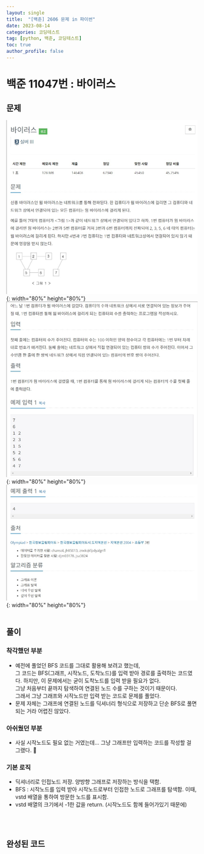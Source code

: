 ```yaml
---
layout: single
title:  "[백준] 2606 문제 in 파이썬"
date: 2023-08-14
categories: 코딩테스트
tag: [python, 백준, 코딩테스트]
toc: true
author_profile: false
---
```


# 백준 11047번 : 바이러스

## 문제
![1](/images/baekjoon/0814/2606/1.jpg){: width="80%" height="80%"}
![2](/images/baekjoon/0814/2606/2.jpg){: width="80%" height="80%"}
![3](/images/baekjoon/0814/2606/3.jpg){: width="80%" height="80%"}
<br><br>

## 풀이
### 착각했던 부분

- 예전에 풀었던 BFS 코드를 그대로 활용해 보려고 했는데, <br>
  그 코드는 BFS(그래프, 시작노드, 도착노드)를 입력 받아 경로를 출력하는 코드였다. 하지만, 이 문제에서는 굳이 도착노드를 입력 받을 필요가 없다. <br> 그냥 처음부터 끝까지 탐색하여 연결된 노드 수를 구하는 것이기 때문이다. <br> 그래서 그냥 그래프와 시작노드만 입력 받는 코드로 문제를 풀었다.
- 문제 자체는 그래프에 연결된 노드를 딕셔너리 형식으로 저장하고 단순 BFS로 풀면 되는 거라 어렵진 않았다.

### 아쉬웠던 부분
- 사실 시작노드도 필요 없는 거였는데... 그냥 그래프만 입력하는 코드를 작성할 걸 그랬다. 🥹

### 기본 로직
- 딕셔너리로 인접노드 저장. 양방향 그래프로 저장하는 방식을 택함.
- BFS : 시작노드를 입력 받아 시작노드로부터 인접한 노드로 그래프를 탐색함. 이때, vstd 배열을 통하여 방문한 노드를 표시함.
- vstd 배열의 크기에서 -1한 값을 return. (시작노드도 함께 들어가있기 때문에)

<br><br>
## 완성된 코드
<script src="https://gist.github.com/BEANyyy/93381c714b7c7adf4e054ef7ead645ea.js"></script>